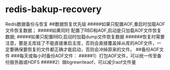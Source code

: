 # redis-bakup-recovery
Redis数据备份与恢复
##数据恢复优先级
#####如果只配置AOF,重启时加载AOF文件恢复数据；
#####如果同时 配置了RBD和AOF,启动是只加载AOF文件恢复数据;
#####如果只配置RBD,启动时加载dump文件恢复数据
######恢复时需要注意，要是主库挂了不能直接重启主库，否则会直接覆盖掉从库的AOF文件，一定要确保要恢复的文件都正确才能启动，否则会冲掉原来的文件。
##备份AOF文件
###每天或每小时备份AOF文件：
#####1）打包AOF文件，可以统一传至备份服务器或HDFS
#####2）做bgrewriteaof，可以减少aof文件量
